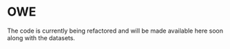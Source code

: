 # OWE
The code is currently being refactored and will be made available here soon along with the datasets.
